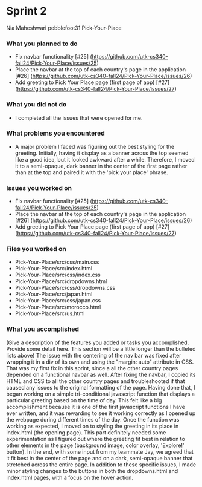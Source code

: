 # Sprint 2 

Nia Maheshwari
pebblefoot31
Pick-Your-Place

### What you planned to do
- Fix navbar functionality [#25] (https://github.com/utk-cs340-fall24/Pick-Your-Place/issues/25)
- Place the navbar at the top of each country's page in the application [#26] (https://github.com/utk-cs340-fall24/Pick-Your-Place/issues/26)
- Add greeting to Pick Your Place page (first page of app) [#27] (https://github.com/utk-cs340-fall24/Pick-Your-Place/issues/27)

### What you did not do
- I completed all the issues that were opened for me.

### What problems you encountered
- A major problem I faced was figuring out the best styling for the greeting. Initially, having it display as a banner across the top seemed like a good idea, 
but it looked awkward after a while. Therefore, I moved it to a semi-opaque, dark banner in the center of the first page rather than at the top and paired
it with the 'pick your place' phrase.

### Issues you worked on
- Fix navbar functionality [#25] (https://github.com/utk-cs340-fall24/Pick-Your-Place/issues/25)
- Place the navbar at the top of each country's page in the application [#26] (https://github.com/utk-cs340-fall24/Pick-Your-Place/issues/26)
- Add greeting to Pick Your Place page (first page of app) [#27] (https://github.com/utk-cs340-fall24/Pick-Your-Place/issues/27)


### Files you worked on
- Pick-Your-Place/src/css/main.css
- Pick-Your-Place/src/index.html
- Pick-Your-Place/src/css/index.css
- Pick-Your-Place/src/dropdowns.html
- Pick-Your-Place/src/css/dropdowns.css
- Pick-Your-Place/src/japan.html
- Pick-Your-Place/src/css/japan.css
- Pick-Your-Place/src/morocco.html
- Pick-Your-Place/src/us.html

### What you accomplished
(Give a description of the features you added or tasks you accomplished. Provide some detail here. This section will be a little longer than the bulleted lists above) 
The issue with the centering of the nav bar was fixed after wrapping it in a div of its own and using the "margin: auto" attribute in CSS. That was my first fix in
this sprint, since a all the other country pages depended on a functional navbar as well. After fixing the navbar, I copied its HTML and CSS to all the other country
pages and troubleshooted if that caused any issues to the original formatting of the page. Having done that, I began working on a simple tri-conditional javascript 
function that displays a particular greeting based on the time of day. This felt like a big accomplishment because it is one of the first javascript functions I have
ever written, and it was rewarding to see it working correctly as I opened up the webpage during different times of the day. Once the function was working as expected,
I moved on to styling the greeting in its place in index.html (the opening page). This part definitely needed some experimentation as I figured out where the greeting
fit best in relation to other elements in the page (background image, color overlay, 'Explore!' button). In the end, with some input from my teammate Jay, we agreed 
that it fit best in the center of the page and on a dark, semi-opaque banner that stretched across the entire page. In addition to these specific issues, I made minor
styling changes to the buttons in both the dropdowns.html and index.html pages, with a focus on the hover action.
